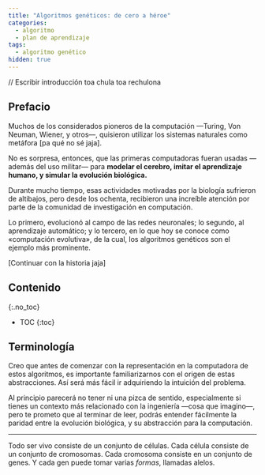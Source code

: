 ```yaml
---
title: "Algoritmos genéticos: de cero a héroe"
categories:
  - algoritmo
  - plan de aprendizaje
tags:
  - algoritmo genético
hidden: true  
---
```


// Escribir introducción toa chula toa rechulona

## Prefacio

Muchos de los considerados pioneros de la computación —Turing, Von Neuman, Wiener, y otros—, quisieron utilizar los sistemas naturales como metáfora [pa qué no sé jaja].

No es sorpresa, entonces, que las primeras computadoras fueran usadas —además del uso militar— para **modelar el cerebro, imitar el aprendizaje humano, y simular la evolución biológica.**

Durante mucho tiempo, esas actividades motivadas por la biología sufrieron de altibajos, pero desde los ochenta, recibieron una increíble atención por parte de la comunidad de investigación en computación.

Lo primero, evolucionó al campo de las redes neuronales; lo segundo, al aprendizaje automático; y lo tercero, en lo que hoy se conoce como «computación evolutiva», de la cual, los algoritmos genéticos son el ejemplo más prominente.

[Continuar con la historia jaja]

## Contenido
{:.no_toc}

* TOC
{:toc}

## Terminología

Creo que antes de comenzar con la representación en la computadora de estos algoritmos, es importante familiarizarnos con el origen de estas abstracciones. Así será más fácil ir adquiriendo la intuición del problema.

Al principio parecerá no tener ni una pizca de sentido, especialmente si tienes un contexto más relacionado con la ingeniería —cosa que imagino—, pero te prometo que al terminar de leer, podrás entender fácilmente la paridad entre la evolución biológica, y su abstracción para la computación.

---

Todo ser vivo consiste de un conjunto de células. Cada célula consiste de un conjunto de cromosomas. Cada cromosoma consiste en un conjunto de genes. Y cada gen puede tomar varias *formas*, llamadas alelos.


